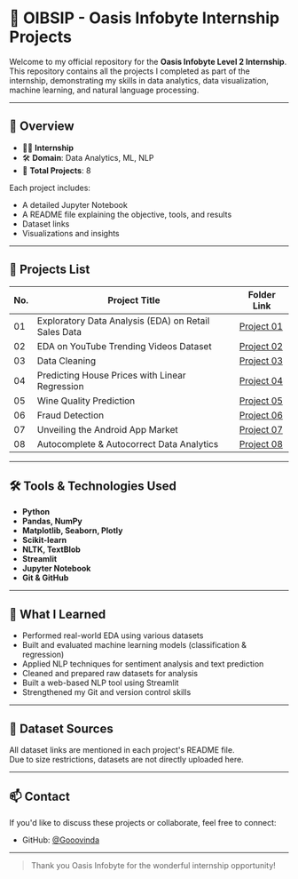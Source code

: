 # 🌟 OIBSIP - Oasis Infobyte Internship Projects

Welcome to my official repository for the **Oasis Infobyte Level 2 Internship**.  
This repository contains all the projects I completed as part of the internship, demonstrating my skills in data analytics, data visualization, machine learning, and natural language processing.

---

## 📌 Overview

- 🧑‍💻 **Internship** 
- 🛠️ **Domain**: Data Analytics, ML, NLP
- 📁 **Total Projects**: 8

Each project includes:
- A detailed Jupyter Notebook
- A README file explaining the objective, tools, and results
- Dataset links
- Visualizations and insights

---

## 📂 Projects List

| No. | Project Title | Folder Link |
|----|----------------|-------------|
| 01 | Exploratory Data Analysis (EDA) on Retail Sales Data | [Project 01](./Project%2001) |
| 02 | EDA on YouTube Trending Videos Dataset | [Project 02](./Project%2002) |
| 03 | Data Cleaning | [Project 03](./Project%2003) |
| 04 | Predicting House Prices with Linear Regression | [Project 04](./Project%2004) |
| 05 | Wine Quality Prediction | [Project 05](./Project%2005) |
| 06 | Fraud Detection | [Project 06](./Project%2006) |
| 07 | Unveiling the Android App Market | [Project 07](./Project%2007) |
| 08 | Autocomplete & Autocorrect Data Analytics | [Project 08](./Project%2008) |

---

## 🛠️ Tools & Technologies Used

- **Python**
- **Pandas, NumPy**
- **Matplotlib, Seaborn, Plotly**
- **Scikit-learn**
- **NLTK, TextBlob**
- **Streamlit**
- **Jupyter Notebook**
- **Git & GitHub**

---

## 🧠 What I Learned

- Performed real-world EDA using various datasets
- Built and evaluated machine learning models (classification & regression)
- Applied NLP techniques for sentiment analysis and text prediction
- Cleaned and prepared raw datasets for analysis
- Built a web-based NLP tool using Streamlit
- Strengthened my Git and version control skills

---

## 🔗 Dataset Sources

All dataset links are mentioned in each project's README file.  
Due to size restrictions, datasets are not directly uploaded here.

---

## 📫 Contact

If you'd like to discuss these projects or collaborate, feel free to connect:

- GitHub: [@Gooovinda](https://github.com/Gooovinda)


---

> Thank you Oasis Infobyte for the wonderful internship opportunity!
